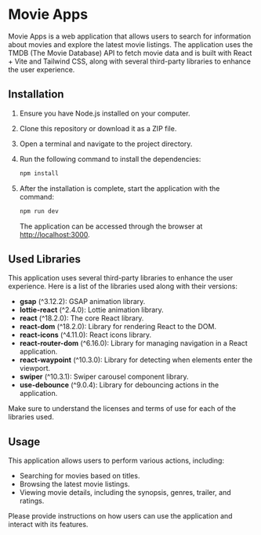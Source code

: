 # Movie Apps

Movie Apps is a web application that allows users to search for information about movies and explore the latest movie listings. The application uses the TMDB (The Movie Database) API to fetch movie data and is built with React + Vite and Tailwind CSS, along with several third-party libraries to enhance the user experience.

## Installation

1. Ensure you have Node.js installed on your computer.
2. Clone this repository or download it as a ZIP file.
3. Open a terminal and navigate to the project directory.
4. Run the following command to install the dependencies:

   ```bash
   npm install
   ```

5. After the installation is complete, start the application with the command:

   ```bash
   npm run dev
   ```

   The application can be accessed through the browser at [http://localhost:3000](http://localhost:3000).

## Used Libraries

This application uses several third-party libraries to enhance the user experience. Here is a list of the libraries used along with their versions:

- **gsap** (^3.12.2): GSAP animation library.
- **lottie-react** (^2.4.0): Lottie animation library.
- **react** (^18.2.0): The core React library.
- **react-dom** (^18.2.0): Library for rendering React to the DOM.
- **react-icons** (^4.11.0): React icons library.
- **react-router-dom** (^6.16.0): Library for managing navigation in a React application.
- **react-waypoint** (^10.3.0): Library for detecting when elements enter the viewport.
- **swiper** (^10.3.1): Swiper carousel component library.
- **use-debounce** (^9.0.4): Library for debouncing actions in the application.

Make sure to understand the licenses and terms of use for each of the libraries used.

## Usage

This application allows users to perform various actions, including:

- Searching for movies based on titles.
- Browsing the latest movie listings.
- Viewing movie details, including the synopsis, genres, trailer, and ratings.

Please provide instructions on how users can use the application and interact with its features.